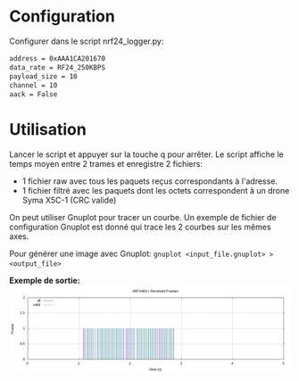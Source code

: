 # Configuration

Configurer dans le script nrf24_logger.py:
```
address = 0xAAA1CA201670
data_rate = RF24_250KBPS
payload_size = 10
channel = 10
aack = False
```

# Utilisation
Lancer le script et appuyer sur la touche q pour arrêter. Le script affiche le temps moyen entre 2 trames et enregistre 2 fichiers:
- 1 fichier raw avec tous les paquets reçus correspondants à l'adresse.
- 1 fichier filtré avec les paquets dont les octets correspondent à un drone Syma X5C-1 (CRC valide)

On peut utiliser Gnuplot pour tracer un courbe. Un exemple de fichier de configuration Gnuplot est donné qui trace les 2 courbes sur les mêmes axes.

Pour générer une image avec Gnuplot: `gnuplot <input_file.gnuplot> > <output_file>`

**Exemple de sortie:**
![Image](./example.png?raw=true)